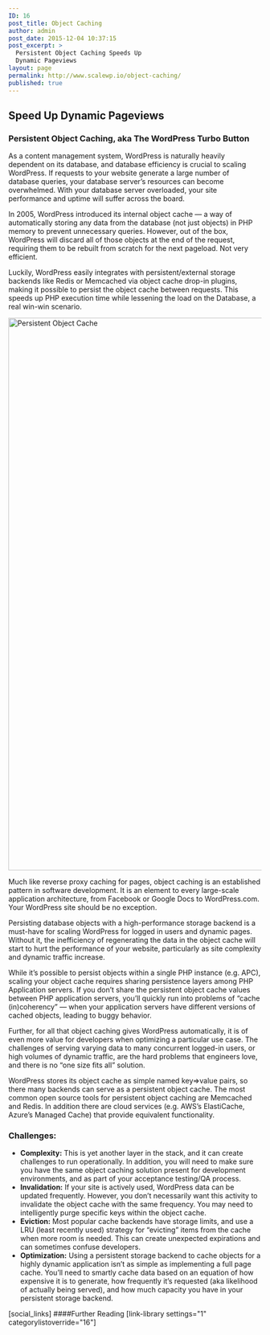 ```yaml
---
ID: 16
post_title: Object Caching
author: admin
post_date: 2015-12-04 10:37:15
post_excerpt: >
  Persistent Object Caching Speeds Up
  Dynamic Pageviews
layout: page
permalink: http://www.scalewp.io/object-caching/
published: true
---
```


## Speed Up Dynamic Pageviews

### Persistent Object Caching, aka The WordPress Turbo Button

As a content management system, WordPress is naturally heavily dependent on its database, and database efficiency is crucial to scaling WordPress. If requests to your website generate a large number of database queries, your database server’s resources can become overwhelmed. With your database server overloaded, your site performance and uptime will suffer across the board.

In 2005, WordPress introduced its internal object cache — a way of automatically storing any data from the database (not just objects) in PHP memory to prevent unnecessary queries. However, out of the box, WordPress will discard all of those objects at the end of the request, requiring them to be rebuilt from scratch for the next pageload. Not very efficient.

Luckily, WordPress easily integrates with persistent/external storage backends like Redis or Memcached via object cache drop-in plugins, making it possible to persist the object cache between requests. This speeds up PHP execution time while lessening the load on the Database, a real win-win scenario.

<img src="https://raw.githubusercontent.com/pantheon-systems/wordpress-at-scale/master/diagrams/object_cache.png" width="1100" title="Persistent Object Cache" />

Much like reverse proxy caching for pages, object caching is an established pattern in software development. It is an element to every large-scale application architecture, from Facebook or Google Docs to WordPress.com. Your WordPress site should be no exception.

Persisting database objects with a high-performance storage backend is a must-have for scaling WordPress for logged in users and dynamic pages. Without it, the inefficiency of regenerating the data in the object cache will start to hurt the performance of your website, particularly as site complexity and dynamic traffic increase.

While it’s possible to persist objects within a single PHP instance (e.g. APC), scaling your object cache requires sharing persistence layers among PHP Application servers. If you don’t share the persistent object cache values between PHP application servers, you’ll quickly run into problems of “cache (in)coherency” — when your application servers have different versions of cached objects, leading to buggy behavior.

Further, for all that object caching gives WordPress automatically, it is of even more value for developers when optimizing a particular use case. The challenges of serving varying data to many concurrent logged-in users, or high volumes of dynamic traffic, are the hard problems that engineers love, and there is no “one size fits all” solution.

WordPress stores its object cache as simple named key=&gt;value pairs, so there many backends can serve as a persistent object cache. The most common open source tools for persistent object caching are Memcached and Redis. In addition there are cloud services (e.g. AWS’s ElastiCache, Azure’s Managed Cache) that provide equivalent functionality.

### Challenges:

* **Complexity:** This is yet another layer in the stack, and it can create challenges to run operationally. In addition, you will need to make sure you have the same object caching solution present for development environments, and as part of your acceptance testing/QA process.
* **Invalidation:** If your site is actively used, WordPress data can be updated frequently. However, you don’t necessarily want this activity to invalidate the object cache with the same frequency. You may need to intelligently purge specific keys within the object cache.
* **Eviction:** Most popular cache backends have storage limits, and use a LRU (least recently used) strategy for “evicting” items from the cache when more room is needed. This can create unexpected expirations and can sometimes confuse developers.
* **Optimization:** Using a persistent storage backend to cache objects for a highly dynamic application isn’t as simple as implementing a full page cache. You’ll need to smartly cache data based on an equation of how expensive it is to generate, how frequently it’s requested (aka likelihood of actually being served), and how much capacity you have in your persistent storage backend.

<!--- Do not edit below this line. Automatically pulls in resources. -->

[social_links]
####Further Reading
[link-library settings="1" categorylistoverride="16"]
